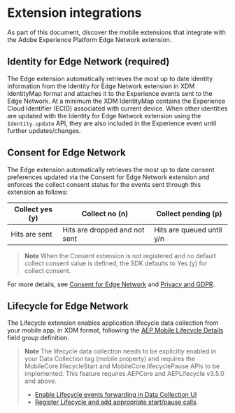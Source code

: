 # Extension integrations

As part of this document, discover the mobile extensions that integrate with the Adobe Experience Platform Edge Network extension.

## Identity for Edge Network (required)

The Edge extension automatically retrieves the most up to date identity information from the Identity for Edge Network extension in XDM IdentityMap format and attaches it to the Experience events sent to the Edge Network.
At a minimum the XDM IdentityMap contains the Experience Cloud Identifier (ECID) associated with current device. When other identities are updated with the Identity for Edge Network extension using the `Identity.update` API, they are also included in the Experience event until further updates/changes.

## Consent for Edge Network

The Edge extension automatically retrieves the most up to date consent preferences updated via the Consent for Edge Network extension and enforces the collect consent status for the events sent through this extension as follows:

| Collect yes (y) | Collect no (n)                | Collect pending (p)       |
| --------------- | ----------------------------- | ------------------------- |
| Hits are sent   | Hits are dropped and not sent | Hits are queued until y/n |

> **Note**
> When the Consent extension is not registered and no default collect consent value is defined, the SDK defaults to Yes (y) for collect consent.

For more details, see [Consent for Edge Network](https://github.com/adobe/aepsdk-edgeconsent-ios) and [Privacy and GDPR](https://developer.adobe.com/client-sdks/resources/privacy-and-gdpr/).

## Lifecycle for Edge Network

The Lifecycle extension enables application lifecycle data collection from your mobile app, in XDM format, following the [AEP Mobile Lifecycle Details](https://github.com/adobe/xdm/blob/master/docs/reference/adobe/experience/aep-mobile-lifecycle-details.schema.md) field group definition.

> **Note**
> The lifecycle data collection needs to be explicitly enabled in your Data Collection tag (mobile property) and requires the MobileCore.lifecycleStart and MobileCore.lifecyclePause APIs to be implemented. This feature requires AEPCore and AEPLifecycle v3.5.0 and above.
> - [Enable Lifecycle events forwarding in Data Collection UI](https://developer.adobe.com/client-sdks/edge/lifecycle-for-edge-network/)
> - [Register Lifecycle and add appropriate start/pause calls](https://developer.adobe.com/client-sdks/home/base/mobile-core/lifecycle/).
